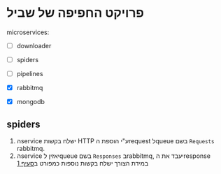 # פרויקט החפיפה של שביל
microservices: 
- [ ] downloader
- [ ] spiders
- [ ] pipelines

- [x] rabbitmq
- [x] mongodb
  
## spiders
1. הservice ישלח בקשות HTTP ע"י הוספת הrequest לqueue בשם `Requests` rabbitmq.
2. הservice יאזין לqueue בשם `Responses` בrabbitmq, יעבד את הresponse במידת הצורך ישלח בקשות נוספות כמפורט ב[סעיף 1](spiders#)
